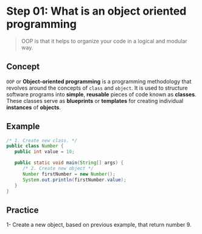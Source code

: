 # Step 01: What is an object oriented programming
  > OOP is that it helps to organize your code in a logical and modular way.

## Concept
`OOP` or **Object-oriented programming** is a programming methodology that revolves around the concepts of `class` and `object`. It is used to structure software programs into **simple**, **reusable** pieces of code known as **classes**. These classes serve as **blueprints** or **templates** for creating individual **instances** of **objects**.

## Example
```java
/* 1. Create new class. */
public class Number {
   public int value = 10;

   public static void main(String[] args) {
      /* 2. Create new object */
      Number firstNumber = new Number(); 
      System.out.println(firstNumber.value);
   }
}
```

## Practice

1- Create a new object, based on previous example, that return number 9.
